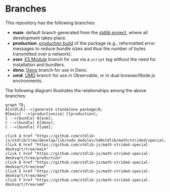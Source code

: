 <!--

@license Apache-2.0

Copyright (c) 2022 The Stdlib Authors.

Licensed under the Apache License, Version 2.0 (the "License");
you may not use this file except in compliance with the License.
You may obtain a copy of the License at

    http://www.apache.org/licenses/LICENSE-2.0

Unless required by applicable law or agreed to in writing, software
distributed under the License is distributed on an "AS IS" BASIS,
WITHOUT WARRANTIES OR CONDITIONS OF ANY KIND, either express or implied.
See the License for the specific language governing permissions and
limitations under the License.

-->

# Branches

This repository has the following branches:

-   **main**: default branch generated from the [stdlib project][stdlib-url], where all development takes place.
-   **production**: [production build][production-url] of the package (e.g., reformatted error messages to reduce bundle sizes and thus the number of bytes transmitted over a network).
-   **esm**: [ES Module][esm-url] branch for use via a `script` tag without the need for installation and bundlers.
-   **deno**: [Deno][deno-url] branch for use in Deno.
-   **umd**: [UMD][umd-url] branch for use in Observable, or in dual browser/Node.js environments.

The following diagram illustrates the relationships among the above branches:

```mermaid
graph TD;
A[stdlib]-->|generate standalone package|B;
B[main] -->|productionize| C[production];
C -->|bundle| D[esm];
C -->|bundle| E[deno];
C -->|bundle| F[umd];

click A href "https://github.com/stdlib-js/stdlib/tree/develop/lib/node_modules/%40stdlib/math/strided/special/dmsksqrt"
click B href "https://github.com/stdlib-js/math-strided-special-dmsksqrt/tree/main"
click C href "https://github.com/stdlib-js/math-strided-special-dmsksqrt/tree/production"
click D href "https://github.com/stdlib-js/math-strided-special-dmsksqrt/tree/esm"
click E href "https://github.com/stdlib-js/math-strided-special-dmsksqrt/tree/deno"
click F href "https://github.com/stdlib-js/math-strided-special-dmsksqrt/tree/umd"
```

[stdlib-url]: https://github.com/stdlib-js/stdlib/tree/develop/lib/node_modules/%40stdlib/math/strided/special/dmsksqrt
[production-url]: https://github.com/stdlib-js/math-strided-special-dmsksqrt/tree/production
[deno-url]: https://github.com/stdlib-js/math-strided-special-dmsksqrt/tree/deno
[umd-url]: https://github.com/stdlib-js/math-strided-special-dmsksqrt/tree/umd
[esm-url]: https://github.com/stdlib-js/math-strided-special-dmsksqrt/tree/esm